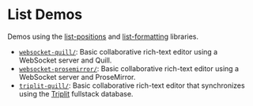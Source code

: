 # List Demos

Demos using the [list-positions](https://github.com/mweidner037/list-positions#readme) and [list-formatting](https://github.com/mweidner037/list-formatting#readme) libraries.

- [`websocket-quill/`](./websocket-quill#readme): Basic collaborative rich-text editor using a WebSocket server and Quill.
- [`websocket-prosemirror/`](./websocket-quill#readme): Basic collaborative rich-text editor using a WebSocket server and ProseMirror.
- [`triplit-quill/`](./triplit-quill#readme): Basic collaborative rich-text editor that synchronizes using the [Triplit](https://www.triplit.dev/) fullstack database.
